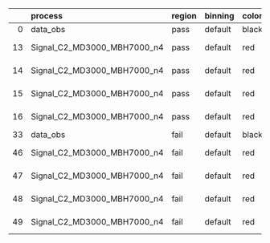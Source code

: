 |    | process                     | region   | binning   | color   | process_type   |   scale | variation   | source_filename                                                      | source_histname    | alias                       | title     |   combine_idx |     lnN |   shapes | syst_type   | direction   | variation_alias   |
|---:|:----------------------------|:---------|:----------|:--------|:---------------|--------:|:------------|:---------------------------------------------------------------------|:-------------------|:----------------------------|:----------|--------------:|--------:|---------:|:------------|:------------|:------------------|
|  0 | data_obs                    | pass     | default   | black   | DATA           |       1 | nominal     | ./histograms_for_2DAlphabet_v18//BH_Data.root                        | hpass              | Data                        | Data      |           nan | nan     |      nan | nan         | nan         | nan               |
| 13 | Signal_C2_MD3000_MBH7000_n4 | pass     | default   | red     | SIGNAL         |       1 | lumi        | ./histograms_for_2DAlphabet_v18//BH_Signal_C2_MD3000_MBH7000_n4.root | hpass              | Signal_C2_MD3000_MBH7000_n4 | BH signal |           nan |   1.016 |      nan | lnN         | nan         | nan               |
| 14 | Signal_C2_MD3000_MBH7000_n4 | pass     | default   | red     | SIGNAL         |       1 | SVM         | ./histograms_for_2DAlphabet_v18//BH_Signal_C2_MD3000_MBH7000_n4.root | hpass_SVMsyst_up   | Signal_C2_MD3000_MBH7000_n4 | BH signal |           nan | nan     |        1 | shapes      | Up          | SVMsyst           |
| 15 | Signal_C2_MD3000_MBH7000_n4 | pass     | default   | red     | SIGNAL         |       1 | SVM         | ./histograms_for_2DAlphabet_v18//BH_Signal_C2_MD3000_MBH7000_n4.root | hpass_SVMsyst_down | Signal_C2_MD3000_MBH7000_n4 | BH signal |           nan | nan     |        1 | shapes      | Down        | SVMsyst           |
| 16 | Signal_C2_MD3000_MBH7000_n4 | pass     | default   | red     | SIGNAL         |       1 | nominal     | ./histograms_for_2DAlphabet_v18//BH_Signal_C2_MD3000_MBH7000_n4.root | hpass              | Signal_C2_MD3000_MBH7000_n4 | BH signal |           nan | nan     |      nan | nan         | nan         | nan               |
| 33 | data_obs                    | fail     | default   | black   | DATA           |       1 | nominal     | ./histograms_for_2DAlphabet_v18//BH_Data.root                        | hfail              | Data                        | Data      |           nan | nan     |      nan | nan         | nan         | nan               |
| 46 | Signal_C2_MD3000_MBH7000_n4 | fail     | default   | red     | SIGNAL         |       1 | lumi        | ./histograms_for_2DAlphabet_v18//BH_Signal_C2_MD3000_MBH7000_n4.root | hfail              | Signal_C2_MD3000_MBH7000_n4 | BH signal |           nan |   1.016 |      nan | lnN         | nan         | nan               |
| 47 | Signal_C2_MD3000_MBH7000_n4 | fail     | default   | red     | SIGNAL         |       1 | SVM         | ./histograms_for_2DAlphabet_v18//BH_Signal_C2_MD3000_MBH7000_n4.root | hfail_SVMsyst_up   | Signal_C2_MD3000_MBH7000_n4 | BH signal |           nan | nan     |        1 | shapes      | Up          | SVMsyst           |
| 48 | Signal_C2_MD3000_MBH7000_n4 | fail     | default   | red     | SIGNAL         |       1 | SVM         | ./histograms_for_2DAlphabet_v18//BH_Signal_C2_MD3000_MBH7000_n4.root | hfail_SVMsyst_down | Signal_C2_MD3000_MBH7000_n4 | BH signal |           nan | nan     |        1 | shapes      | Down        | SVMsyst           |
| 49 | Signal_C2_MD3000_MBH7000_n4 | fail     | default   | red     | SIGNAL         |       1 | nominal     | ./histograms_for_2DAlphabet_v18//BH_Signal_C2_MD3000_MBH7000_n4.root | hfail              | Signal_C2_MD3000_MBH7000_n4 | BH signal |           nan | nan     |      nan | nan         | nan         | nan               |